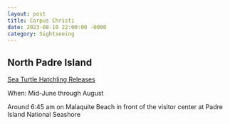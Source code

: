 ```yaml
---
layout: post
title: Corpus Christi
date: 2023-08-10 22:00:00 -0000
category: Sightseeing
---
```


## North Padre Island

[Sea Turtle Hatchling Releases](https://www.nps.gov/pais/learn/nature/hatchlingreleases.htm)

When: Mid-June through August

Around 6:45 am on Malaquite Beach in front of the visitor center at Padre Island National Seashore
